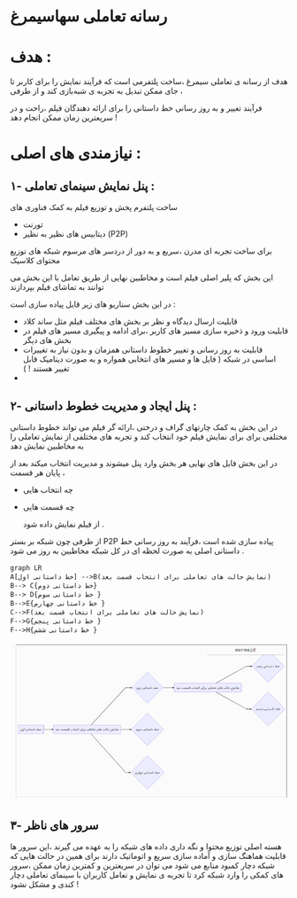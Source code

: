 # رسانه تعاملی سها‌سیمرغ



# هدف : 

هدف از رسانه ی تعاملی سیمرغ ،‌ساخت پلتفرمی است که فرآیند نمایش را برای کاربر تا جای ممکن تبدیل به تجربه ی شبه‌بازی کند و از طرفی ،

فرآیند تغییر و به روز رسانی خط داستانی را برای ارائه دهندگان فیلم ،‌راحت و در سریعترین زمان ممکن انجام دهد !

# نیازمندی های اصلی :

## ۱- پنل نمایش سینمای تعاملی :

 ساخت پلتفرم پخش و توزیع فیلم به کمک فناوری های 

- تورنت
- دیتابیس های نظیر به نظیر (P2P)

برای ساخت تجربه ای مدرن ،سریع و به دور از دردسر های مرسوم شبکه های توزیع محتوای کلاسیک

این بخش که پلیر اصلی فیلم است و مخاطبین نهایی از طریق تعامل با این بخش می توانند به تماشای فیلم بپردازند

در این بخش سناریو های زیر قایل پیاده سازی است :

- قابلیت ارسال دیدگاه و نظر بر بخش های مختلف فیلم مثل ساند کلاد
- قابلیت ورود و ذخیره سازی مسیر های کاربر ،برای ادامه و پیگیری مسیر های فیلم در بخش های دیگر
- قابلیت به روز رسانی و تغییر خطوط داستانی همزمان و بدون نیاز به تغییرات اساسی در شبکه ( فایل ها و مسیر های انتخابی همواره و به صورت دینامیک قابل تغییر هستند ! )
- 

## ۲- پنل ایجاد و مدیریت خطوط داستانی :

در این بخش به کمک چارتهای گراف و درختی ،‌ارائه گر فیلم می تواند خطوط داستانی مختلفی برای برای نمایش فیلم خود انتخاب کند و تجربه های مختلفی از نمایش تعاملی را به مخاطبین نمایش دهد

در این بخش فایل های نهایی هر بخش وارد پنل میشوند و مدیریت انتخاب میکند بعد از پایان هر قسمت ،‌

- چه انتخاب هایی

- چه قسمت هایی

  از فیلم نمایش داده شود .



از طرفی چون شبکه بر بستر P2P پیاده سازی شده است ،‌فرآیند به روز رسانی خط داستانی اصلی به صورت لحظه ای در کل شبکه مخاطبین به روز می شود .



```mermaid
graph LR
A[خط داستانی اول] -->B(نمایش حالت های تعاملی برای انتخاب قسمت بعد)
B--> C{خط داستانی دوم}
B--> D{خط داستانی سوم }
B-->E{خط داستانی چهارم }
C-->F(نمایش حالت های تعاملی برای انتخاب قسمت بعد)
F-->G{خط داستانی پنجم }
F-->H{خط داستانی ششم }
```



![chart](./chart.png)

## ۳- سرور های ناظر 

هسته اصلی توزیع محتوا و نگه داری داده های شبکه را به عهده می گیرند ،‌این سرور ها قابلیت هماهنگ سازی و آماده سازی سریع و اتوماتیک دارند برای همین در حالت هایی که شبکه دچار کمبود منابع می شود می توان در سریعترین و کمترین زمان ممکن ،‌سرور های کمکی را وارد شبکه کرد تا تجربه ی نمایش و تعامل کاربران با سینمای تعاملی دچار کندی و مشکل نشود !
